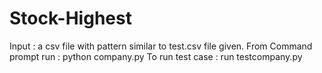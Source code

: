 Stock-Highest
=============
Input : a csv file with pattern similar to test.csv file given.
From Command prompt run : python company.py <file>
To run test case : run testcompany.py
